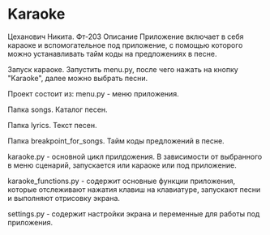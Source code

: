 # Karaoke

Цеханович Никита. Фт-203
Описание
Приложение включает в себя караоке и вспомогательное под приложение, с помощью которого можно 
устанавливать тайм коды на предложениях в песне.

Запуск караоке.
Запустить menu.py, после чего нажать на кнопку "Karaoke", далее можно выбрать песни.


Проект состоит из:
menu.py - меню приложения.

Папка songs. Каталог песен. 

Папка lyrics. Текст песен.

Папка breakpoint_for_songs. Тайм коды предложений в песне.

karaoke.py - основной цикл прилдожения. В зависимости от выбранного в меню сценарий, 
запускается или караоке или под приложение.

karaoke_functions.py - содержит основные функции приложения, которые отслеживают нажатия
клавиш на клавиатуре, запускают песни и выполняют отрисовку экрана.

settings.py - содержит настройки экрана и переменные для работы под приложения.